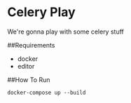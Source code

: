 # Celery Play
We're gonna play with some celery stuff

##Requirements
* docker
* editor


##How To Run

    docker-compose up --build
